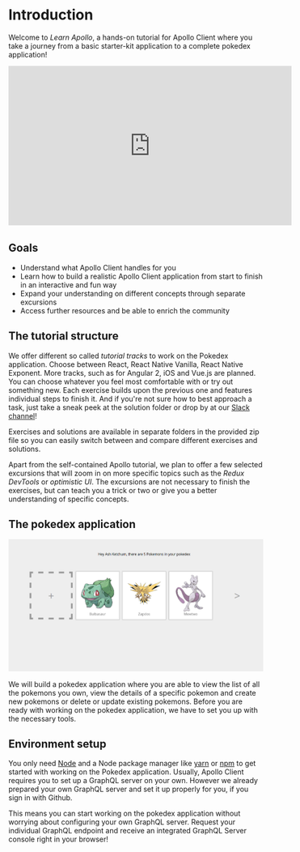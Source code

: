 # Introduction

Welcome to *Learn Apollo*, a hands-on tutorial for Apollo Client where you take a journey from a basic starter-kit application to a complete pokedex application!

<iframe width="560" height="315" src="https://www.youtube.com/embed/Ai041BtmH2c" frameborder="0" allowfullscreen></iframe>

## Goals

* Understand what Apollo Client handles for you
* Learn how to build a realistic Apollo Client application from start to finish in an interactive and fun way
* Expand your understanding on different concepts through separate excursions
* Access further resources and be able to enrich the community

## The tutorial structure

We offer different so called *tutorial tracks* to work on the Pokedex application. Choose between React, React Native Vanilla,
React Native Exponent. More tracks, such as for Angular 2, iOS and Vue.js are planned. You can choose whatever you feel most comfortable with or try out something new. Each exercise builds upon the previous one and features individual steps to finish it. And if you're not sure how to best approach a task, just take a sneak peek at the solution folder or drop by at our [Slack channel](http://slack.graph.cool)!

Exercises and solutions are available in separate folders in the provided zip file so you can easily switch
between and compare different exercises and solutions.

Apart from the self-contained Apollo tutorial, we plan to offer a few selected excursions that will zoom in on more specific
topics such as the *Redux DevTools* or *optimistic UI*. The excursions are not necessary to finish the exercises, but
can teach you a trick or two or give you a better understanding of specific concepts.

## The pokedex application

![](../images/react-pokedex.png)

We will build a pokedex application where you are able to view the list of all the pokemons you own, view the details of a specific pokemon
and create new pokemons or delete or update existing pokemons. Before you are ready with working on the pokedex application, we have to set you up with the necessary tools.

## Environment setup

You only need [Node](https://nodejs.org) and a Node package manager like [yarn](https://yarnpkg.com/en/docs/install)
or [npm](https://www.npmjs.com/) to get started with working on the Pokedex application. Usually, Apollo Client
requires you to set up a GraphQL server on your own. However we already prepared your own GraphQL server and set it up
properly for you, if you sign in with Github.

This means you can start working on the pokedex application without worrying about configuring your
own GraphQL server. Request your individual GraphQL endpoint and receive an integrated GraphQL Server console
right in your browser!

<!-- __INJECT_GRAPHQL_ENDPOINT__ -->
